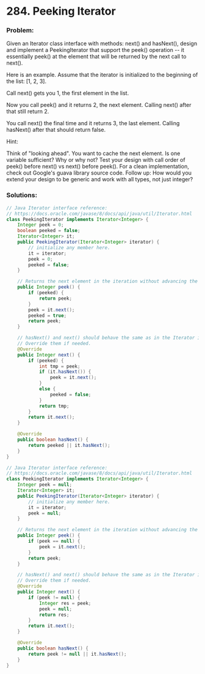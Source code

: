 # 284. Peeking Iterator

### Problem:

Given an Iterator class interface with methods: next() and hasNext(), design and implement a PeekingIterator that support the peek() operation -- it essentially peek() at the element that will be returned by the next call to next().

Here is an example. Assume that the iterator is initialized to the beginning of the list: [1, 2, 3].

Call next() gets you 1, the first element in the list.

Now you call peek() and it returns 2, the next element. Calling next() after that still return 2.

You call next() the final time and it returns 3, the last element. Calling hasNext() after that should return false.

Hint:

Think of "looking ahead". You want to cache the next element.
Is one variable sufficient? Why or why not?
Test your design with call order of peek() before next() vs next() before peek().
For a clean implementation, check out Google's guava library source code.
Follow up: How would you extend your design to be generic and work with all types, not just integer?

### Solutions:

```java
// Java Iterator interface reference:
// https://docs.oracle.com/javase/8/docs/api/java/util/Iterator.html
class PeekingIterator implements Iterator<Integer> {
    Integer peek = 0;
    boolean peeked = false;
    Iterator<Integer> it;
	public PeekingIterator(Iterator<Integer> iterator) {
	    // initialize any member here.
	    it = iterator;
	    peek = 0;
	    peeked = false;
	}

    // Returns the next element in the iteration without advancing the iterator.
	public Integer peek() {
        if (peeked) {
            return peek;
        }
        peek = it.next();
        peeked = true;
        return peek;
	}

	// hasNext() and next() should behave the same as in the Iterator interface.
	// Override them if needed.
	@Override
	public Integer next() {
	    if (peeked) {
	        int tmp = peek;
	        if (it.hasNext()) {
	            peek = it.next();
	        }
	        else {
	            peeked = false;
	        }
	        return tmp;
	    }
	    return it.next();
	}

	@Override
	public boolean hasNext() {
	    return peeked || it.hasNext();
	}
}
```

```java
// Java Iterator interface reference:
// https://docs.oracle.com/javase/8/docs/api/java/util/Iterator.html
class PeekingIterator implements Iterator<Integer> {
    Integer peek = null;
    Iterator<Integer> it;
	public PeekingIterator(Iterator<Integer> iterator) {
	    // initialize any member here.
	    it = iterator;
	    peek = null;
	}

    // Returns the next element in the iteration without advancing the iterator.
	public Integer peek() {
	    if (peek == null) {
	        peek = it.next();
	    }
        return peek;
	}

	// hasNext() and next() should behave the same as in the Iterator interface.
	// Override them if needed.
	@Override
	public Integer next() {
	    if (peek != null) {
	        Integer res = peek;
            peek = null;
	        return res;
	    }
	    return it.next();
	}

	@Override
	public boolean hasNext() {
	    return peek != null || it.hasNext();
	}
}
```